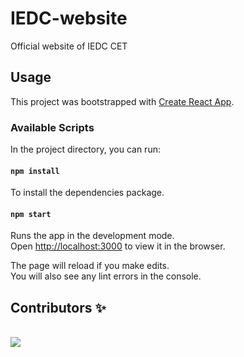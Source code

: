 # IEDC-website

Official website of IEDC CET

## Usage

This project was bootstrapped with [Create React App](https://github.com/facebook/create-react-app).

### Available Scripts

In the project directory, you can run:

#### `npm install`

To install the dependencies package.

#### `npm start`

Runs the app in the development mode.<br>
Open [http://localhost:3000](http://localhost:3000) to view it in the browser.

The page will reload if you make edits.<br>
You will also see any lint errors in the console.

## Contributors ✨

<br>

<a href="https://github.com/IEDC-CET/IEDC-website/graphs/contributors">
  <img src="https://contrib.rocks/image?repo=IEDC-CET/IEDC-website" />
</a>



<!-- <div align="center" id="identifier" class="contributions" >
<div style="display: inline-block; margin: 0 10px 10px 0; text-align: center;">
    <a href="" target="_blank" style="display: block; margin-top: 5px; font-size: 14px; color: #398af2; text-decoration: none;">
        <img src="https://avatars1.githubusercontent.com/u/43892590?s=460&v=4" width="100px;" alt="" style="border-radius: 50%; width: 100px; height: 100px;"/><br />
        <sub><b>IEDC CET</b></sub>
    </a>
</div>
<div style="display: inline-block; margin: 0 10px 10px 0; text-align: center;">
    <a href="" target="_blank" style="display: block; margin-top: 5px; font-size: 14px; color: #398af2; text-decoration: none;">
        <img src="https://avatars1.githubusercontent.com/u/43892590?s=460&v=4" width="100px;" alt="" style="border-radius: 50%; width: 100px; height: 100px;"/><br />
        <sub><b>Anirudh A V</b></sub>
    </a>
</div>
<div style="display: inline-block; margin: 0 10px 10px 0; text-align: center;">
    <a href="" target="_blank" style="display: block; margin-top: 5px; font-size: 14px; color: #398af2; text-decoration: none;">
        <img src="https://avatars1.githubusercontent.com/u/43892590?s=460&v=4" width="100px;" alt="" style="border-radius: 50%; width: 100px; height: 100px;"/><br />
        <sub><b>Don Jose Mathew</b></sub>
    </a>
</div>
<div style="display: inline-block; margin: 0 10px 10px 0; text-align: center;">
    <a href="" target="_blank" style="display: block; margin-top: 5px; font-size: 14px; color: #398af2; text-decoration: none;">
        <img src="https://avatars1.githubusercontent.com/u/43892590?s=460&v=4" width="100px;" alt="" style="border-radius: 50%; width: 100px; height: 100px;"/><br />
        <sub><b>Jaidan Sleeba</b></sub>
    </a>
</div>
<div style="display: inline-block; margin: 0 10px 10px 0; text-align: center;">
    <a href="" target="_blank" style="display: block; margin-top: 5px; font-size: 14px; color: #398af2; text-decoration: none;">
        <img src="https://avatars1.githubusercontent.com/u/43892590?s=460&v=4" width="100px;" alt="" style="border-radius: 50%; width: 100px; height: 100px;"/><br />
        <sub><b>Varun Krishna</b></sub>
    </a>
</div>
<div style="display: inline-block; margin: 0 10px 10px 0; text-align: center;">
    <a href="" target="_blank" style="display: block; margin-top: 5px; font-size: 14px; color: #398af2; text-decoration: none;">
        <img src="https://avatars1.githubusercontent.com/u/43892590?s=460&v=4" width="100px;" alt="" style="border-radius: 50%; width: 100px; height: 100px;"/><br />
        <sub><b>Adith Ramdas</b></sub>
    </a>
</div>
<div style="display: inline-block; margin: 0 10px 10px 0; text-align: center;">
    <a href="" target="_blank" style="display: block; margin-top: 5px; font-size: 14px; color: #398af2; text-decoration: none;">
        <img src="https://avatars1.githubusercontent.com/u/43892590?s=460&v=4" width="100px;" alt="" style="border-radius: 50%; width: 100px; height: 100px;"/><br />
        <sub><b>Arjun A I</b></sub>
    </a>
</div>
<div style="display: inline-block; margin: 0 10px 10px 0; text-align: center;">
    <a href="" target="_blank" style="display: block; margin-top: 5px; font-size: 14px; color: #398af2; text-decoration: none;">
        <img src="https://avatars1.githubusercontent.com/u/43892590?s=460&v=4" width="100px;" alt="" style="border-radius: 50%; width: 100px; height: 100px;"/><br />
        <sub><b>Abhijith G</b></sub>
    </a>
</div>
<div style="display: inline-block; margin: 0 10px 10px 0; text-align: center;">
    <a href="" target="_blank" style="display: block; margin-top: 5px; font-size: 14px; color: #398af2; text-decoration: none;">
        <img src="https://avatars1.githubusercontent.com/u/43892590?s=460&v=4" width="100px;" alt="" style="border-radius: 50%; width: 100px; height: 100px;"/><br />
        <sub><b>Adithyan T</b></sub>
    </a>
</div>
<div style="display: inline-block; margin: 0 10px 10px 0; text-align: center;">
    <a href="" target="_blank" style="display: block; margin-top: 5px; font-size: 14px; color: #398af2; text-decoration: none;">
        <img src="https://avatars1.githubusercontent.com/u/43892590?s=460&v=4" width="100px;" alt="" style="border-radius: 50%; width: 100px; height: 100px;"/><br />
        <sub><b>Binto Joseph</b></sub>
    </a>
</div>
</div> -->
